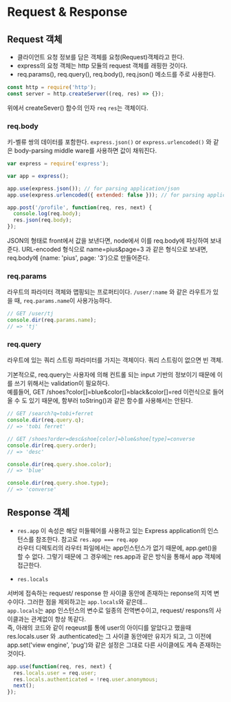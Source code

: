 # Request & Response

## Request 객체

- 클라이언트 요청 정보를 담은 객체를 요청(Request)객체라고 한다.
- express의 요청 객체는 http 모듈의 request 객체를 래핑한 것이다.
- req.params(), req.query(), req.body(), req.json() 메소드를 주로 사용한다.

```javascript
const http = require('http');
const server = http.createServer((req, res) => {});
```

위에서 createSever() 함수의 인자 `req` `res`는 객체이다.

### req.body

키-벨류 쌍의 데이터를 포함한다. `express.json()` or `express.urlencoded()` 와 같은 body-parsing middle ware를 사용하면 값이 채워진다.

```js
var express = require('express');

var app = express();

app.use(express.json()); // for parsing application/json
app.use(express.urlencoded({ extended: false })); // for parsing application/x-www-form-urlencoded

app.post('/profile', function(req, res, next) {
  console.log(req.body);
  res.json(req.body);
});
```

JSON의 형태로 front에서 값을 보낸다면, node에서 이를 req.body에 파싱하여 보내준다.
URL-encoded 형식으로 name=pius&page=3 과 같은 형식으로 보내면, req.body에 {name: 'pius', page: '3'}으로 만들어준다.

### req.params

라우트의 파라미터 객체와 맵핑되는 프로퍼티이다. `/user/:name` 와 같은 라우트가 있을 때, `req.params.name`이 사용가능하다.

```js
// GET /user/tj
console.dir(req.params.name);
// => 'tj'
```

### req.query

라우트에 있는 쿼리 스트링 파라미터를 가지는 객체이다. 쿼리 스트링이 없으면 빈 객체.

기본적으로, req.query는 사용자에 의해 컨트롤 되는 input 기반의 정보이기 때문에 이를 쓰기 위해서는 validation이 필요하다.  
예를들어, GET /shoes?color[]=blue&color[]=black&color[]=red 이런식으로 들어올 수 도 있기 때문에, 함부러 toString()과 같은 함수를 사용해서는 안된다.

```js
// GET /search?q=tobi+ferret
console.dir(req.query.q);
// => 'tobi ferret'

// GET /shoes?order=desc&shoe[color]=blue&shoe[type]=converse
console.dir(req.query.order);
// => 'desc'

console.dir(req.query.shoe.color);
// => 'blue'

console.dir(req.query.shoe.type);
// => 'converse'
```

## Response 객체

- `res.app`
  이 속성은 해당 미들웨어를 사용하고 있는 Express application의 인스턴스를 참조한다. 참고로 `res.app === req.app`  
  라우터 디렉토리의 라우터 파일에서는 app인스턴스가 없기 때문에, app.get()을 할 수 없다. 그렇기 때문에 그 경우에는 res.app과 같은 방식을 통해서 app 객체에 접근한다.

- `res.locals`

서버에 접속하는 request/ response 한 사이클 동안에 존재하는 reponse의 지역 변수이다. 그러한 점을 제외하고는 `app.locals`와 같은데...  
`app.locals`는 app 인스턴스의 변수로 일종의 전역변수이고, request/ respons의 사이클과는 관계없이 항상 똑같다.  
즉, 아래의 코드와 같이 reqeust를 통에 user의 아이디를 알았다고 했을때 res.locals.user 와 .authenticated는 그 사이클 동안에만 유지가 되고, 그 이전에 app.set('view engine', 'pug')와 같은 설정은 그대로 다른 사이클에도 계속 존재하는 것이다.

```javascript
app.use(function(req, res, next) {
  res.locals.user = req.user;
  res.locals.authenticated = !req.user.anonymous;
  next();
});
```
